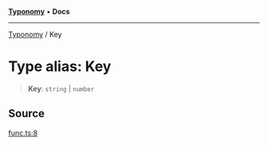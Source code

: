 [**Typonomy**](../README.md) • **Docs**

***

[Typonomy](../globals.md) / Key

# Type alias: Key

> **Key**: `string` \| `number`

## Source

[func.ts:8](https://github.com/softcraft-development/typonomy/blob/e9724ba9d0c158a8beed5b634614d25b27c7288a/src/func.ts#L8)
